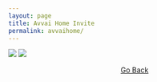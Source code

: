```yaml
---
layout: page
title: Avvai Home Invite
permalink: avvaihome/
---
```

![](../assets/images/avvai_home_invite_11.jpg)
![](../assets/images/avvai_home_invite_22.jpg)


<p style="text-align: center;"><a href="#" onClick="history.go(-1)">Go Back</a></p>

